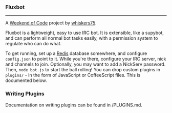 ### Fluxbot
-------

A [Weekend of Code](http://blog.whiskers75.co.uk/weekend-of-code) project by [whiskers75](http://whiskers75.co.uk).

Fluxbot is a lightweight, easy to use IRC bot. It is extensible, like a supybot, and can perform all normal bot tasks easily, with a permission system to regulate who can do what.

To get running, set up a [Redis](http://redis.io) database somewhere, and configure `config.json` to point to it. While you're there, configure your IRC server, nick and channels to join. Optionally, you may want to add a NickServ password. Then, `node bot.js` to start the ball rolling! You can drop custom plugins in `plugins/` - in the form of JavaScript or CoffeeScript files. This is documented below.

### Writing Plugins

Documentation on writing plugins can be found in /PLUGINS.md.